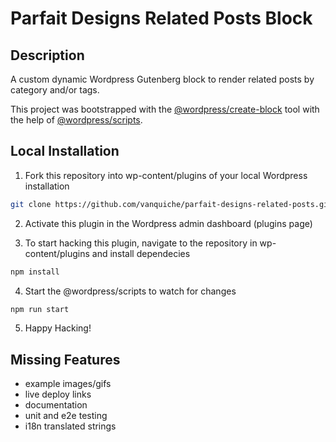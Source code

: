 # Parfait Designs Related Posts Block

## Description

A custom dynamic Wordpress Gutenberg block to render related posts by category and/or tags.

This project was bootstrapped with the [@wordpress/create-block](https://developer.wordpress.org/block-editor/reference-guides/packages/packages-create-block/) tool with the help of [@wordpress/scripts](https://www.npmjs.com/package/@wordpress/scripts).

## Local Installation

1. Fork this repository into wp-content/plugins of your local Wordpress installation

```sh
git clone https://github.com/vanquiche/parfait-designs-related-posts.git
```

2. Activate this plugin in the Wordpress admin dashboard (plugins page)

3. To start hacking this plugin, navigate to the repository in wp-content/plugins and install dependecies

```sh
npm install
```

4. Start the @wordpress/scripts to watch for changes

```sh
npm run start
```

5. Happy Hacking!

## Missing Features

- example images/gifs
- live deploy links
- documentation
- unit and e2e testing
- i18n translated strings
